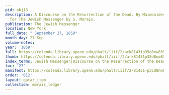 ```yaml
---
pid: obj13
description: A Discourse on the Resurrection of the Dead. By Maimonides. Translated
  for The Jewish Messenger by S. Morais.
publication: The Jewish Messenger
location: New York
full_date: " September 27, 1859"
month_day: 27-Sep
volume-notes:
year: '1859'
full: https://colenda.library.upenn.edu/phalt/iiif/2/ark81431p35d8nw83%2FSHA256E-s8086156--8e4c4b489b73ce78994965f216ca59ce1aff82e3c698d011f77caadf096a9fb7.jpeg/full/3500,/0/default.jpg
thumb: https://colenda.library.upenn.edu/phalt/iiif/2/ark81431p35d8nw83%2FSHA256E-s8086156--8e4c4b489b73ce78994965f216ca59ce1aff82e3c698d011f77caadf096a9fb7.jpeg/full/!200,200/0/default.jpg
index_terms: Jewish Messenger|Discourse on the Resurrection of the Dead
toc: '27'
manifest: https://colenda.library.upenn.edu/phalt/iiif/2/81431-p35d8nw83/manifest
order: '012'
layout: qatar_item
collection: morais_ledger
---
```

